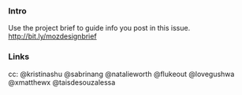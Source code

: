 ### Intro

Use the project brief to guide info you post in this issue. 
http://bit.ly/mozdesignbrief

### Links


cc: @kristinashu @sabrinang @natalieworth @flukeout @lovegushwa @xmatthewx @taisdesouzalessa
